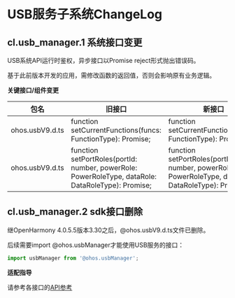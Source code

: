 # USB服务子系统ChangeLog

## cl.usb_manager.1  系统接口变更

USB系统API运行时鉴权，异步接口以Promise reject形式抛出错误码。

基于此前版本开发的应用，需修改函数的返回值，否则会影响原有业务逻辑。

**关键接口/组件变更**

| 包名            | 旧接口                                                       | 新接口                                                       |
| --------------- | ------------------------------------------------------------ | ------------------------------------------------------------ |
| ohos.usbV9.d.ts | function setCurrentFunctions(funcs: FunctionType): Promise<boolean>; | function setCurrentFunctions(funcs: FunctionType): Promise<void>; |
| ohos.usbV9.d.ts | function setPortRoles(portId: number, powerRole: PowerRoleType, dataRole: DataRoleType): Promise<boolean>; | function setPortRoles(portId: number, powerRole: PowerRoleType, dataRole: DataRoleType): Promise<void>; |

## cl.usb_manager.2  sdk接口删除

继OpenHarmony 4.0.5.5版本3.30之后，@ohos.usbV9.d.ts文件已删除。

后续需要import @ohos.usbManager才能使用USB服务的接口：

  ```ts
  import usbManager from '@ohos.usbManager';
  ```

**适配指导**

请参考各接口的[API参考](../../../application-dev/reference/errorcodes/errorcode-universal.md)